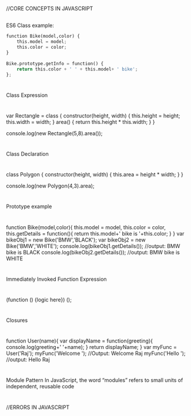 //CORE CONCEPTS IN JAVASCRIPT

##
ES6 Class example:

```python
function Bike(model,color) {
    this.model = model;
    this.color = color;
}
 
Bike.prototype.getInfo = function() {
    return this.color + ' ' + this.model+ ' bike';
};
```
#
Class Expression
#
var Rectangle = class {
  constructor(height, width) {
    this.height = height;
    this.width = width;
  }
  area() {
    return this.height * this.width;
  }
}

console.log(new Rectangle(5,8).area());

#
Class Declaration
#
class Polygon {
  constructor(height, width) {
    this.area = height * width;
  }
}

console.log(new Polygon(4,3).area);

#
Prototype example
#
function Bike(model,color){
   this.model = model,
   this.color = color,
   this.getDetails = function(){
     return this.model+' bike is '+this.color;
   }
}
var bikeObj1 = new Bike('BMW','BLACK');
var bikeObj2 = new Bike('BMW','WHITE');
console.log(bikeObj1.getDetails()); //output: BMW bike is BLACK
console.log(bikeObj2.getDetails()); //output: BMW bike is WHITE

#
Immediately Invoked Function Expression
#
(function ()
{logic here})
();
#
Closures
#
function User(name){
  var displayName = function(greeting){
   console.log(greeting+' '+name);
  }
return displayName;
}
var myFunc = User('Raj');
myFunc('Welcome '); //Output: Welcome Raj
myFunc('Hello '); //output: Hello Raj

#
Module Pattern
In JavaScript, the word “modules” refers to small units of independent, reusable code
#



//ERRORS IN JAVASCRIPT

